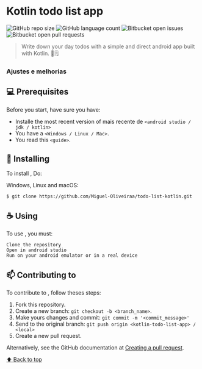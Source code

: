 # Kotlin todo list app

<!---Esses são exemplos. Veja https://shields.io para outras pessoas ou para personalizar este conjunto de escudos. Você pode querer incluir dependências, status do projeto e informações de licença aqui--->

![GitHub repo size](https://img.shields.io/github/repo-size/iuricode/README-template?style=for-the-badge)
![GitHub language count](https://img.shields.io/github/languages/count/iuricode/README-template?style=for-the-badge)
![Bitbucket open issues](https://img.shields.io/bitbucket/issues/iuricode/README-template?style=for-the-badge)
![Bitbucket open pull requests](https://img.shields.io/bitbucket/pr-raw/iuricode/README-template?style=for-the-badge)

> Write down your day todos with a simple and direct android app built with Kotlin. 📱🗒️

### Ajustes e melhorias

## 💻 Prerequisites

Before you start, have sure you have:
<!---Estes são apenas requisitos de exemplo. Adicionar, duplicar ou remover conforme necessário--->
* Installe the most recent version of mais recente de `<android studio / jdk / kotlin>`
* You have a `<Windows / Linux / Mac>`.
* You read this `<guide>`.

## 🚀 Installing <kotlin-todo-list-app>

To install <kotlin-todo-list-app>, Do:

Windows, Linux and macOS:
```
$ git clone https://github.com/Miguel-Oliveiraa/todo-list-kotlin.git
```


## ☕ Using <kotlin-todo-list-app>

To use <kotlin-todo-list-app>, you must:

```
Clone the repository
Open in android studio
Run on your android emulator or in a real device
```

## 📫 Contributing to <kotlin-todo-list-app>
<!---Se o seu README for longo ou se você tiver algum processo ou etapas específicas que deseja que os contribuidores sigam, considere a criação de um arquivo CONTRIBUTING.md separado--->
To contribute to <kotlin-todo-list-app>, follow theses steps:

1. Fork this repository.
2. Create a new branch: `git checkout -b <branch_name>`.
3. Make yours changes and commit: `git commit -m '<commit_message>'`
4. Send to the original branch: `git push origin <kotlin-todo-list-app> / <local>`
5. Create a new pull request.

Alternatively, see the GitHub documentation at [Creating a pull request](https://help.github.com/en/github/collaborating-with-issues-and-pull-requests/creating-a-pull-request).

[⬆ Back to top](#kotlin-todo-list-app)<br>
